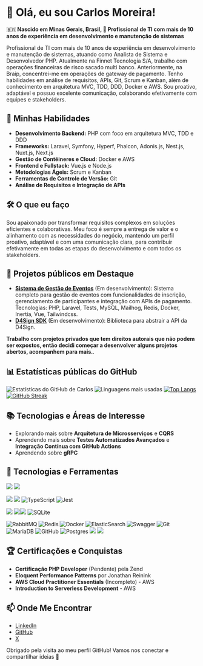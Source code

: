 # 👋 Olá, eu sou Carlos Moreira!

🇧🇷 **Nascido em Minas Gerais, Brasil, 🎯 Profissional de TI com mais de 10 anos de experiência em desenvolvimento e manutenção de sistemas**

Profissional de TI com mais de 10 anos de experiência em desenvolvimento e manutenção de sistemas, atuando como Analista de Sistema e Desenvolvedor PHP. Atualmente na Finnet Tecnologia S/A, trabalho com operações financeiras de risco sacado multi banco. Anteriormente, na Braip, concentrei-me em operações de gateway de pagamento. Tenho habilidades em análise de requisitos, APIs, Git, Scrum e Kanban, além de conhecimento em arquitetura MVC, TDD, DDD, Docker e AWS. Sou proativo, adaptável e possuo excelente comunicação, colaborando efetivamente com equipes e stakeholders.

## 🚀 Minhas Habilidades
- **Desenvolvimento Backend:** PHP com foco em arquitetura MVC, TDD e DDD
- **Frameworks:** Laravel, Symfony, Hyperf, Phalcon, Adonis.js, Nest.js, Nuxt.js, Next.js
- **Gestão de Contêineres e Cloud:** Docker e AWS
- **Frontend e Fullstack:** Vue.js e Node.js
- **Metodologias Ágeis:** Scrum e Kanban
- **Ferramentas de Controle de Versão:** Git
- **Análise de Requisitos e Integração de APIs**

## 🛠️ O que eu faço
Sou apaixonado por transformar requisitos complexos em soluções eficientes e colaborativas. Meu foco é sempre a entrega de valor e o alinhamento com as necessidades do negócio, mantendo um perfil proativo, adaptável e com uma comunicação clara, para contribuir efetivamente em todas as etapas do desenvolvimento e com todos os stakeholders.

## 🌟 Projetos públicos em Destaque
- **[Sistema de Gestão de Eventos](https://github.com/carloshaam/event-management)** (Em desenvolvimento): Sistema completo para gestão de eventos com funcionalidades de inscrição, gerenciamento de participantes e integração com APIs de pagamento. Tecnologias: PHP, Laravel, Tests, MySQL, Mailhog, Redis, Docker, Inertia, Vue, Tailwindcss.
- **[D4Sign SDK](https://github.com/carloshaam/d4sign-sdk)** (Em desenvolvimento): Biblioteca para abstrair a API da D4Sign.

**Trabalho com projetos privados que tem direitos autorais que não podem ser expostos, então decidi começar a desenvolver alguns projetos abertos, acompanhem para mais.**.

## 📊 Estatísticas públicas do GitHub
![Estatísticas do GitHub de Carlos](https://github-readme-stats.vercel.app/api?username=carloshaam&show_icons=true&hide_rank=true&theme=dark)
![Linguagens mais usadas](https://github-readme-stats.vercel.app/api/top-langs/?username=carloshaam&layout=compact&theme=dark)
[![Top Langs](https://github-readme-stats.vercel.app/api/top-langs/?username=carloshaam&theme=dark)](https://github.com/anuraghazra/github-readme-stats)
[![GitHub Streak](https://streak-stats.demolab.com/?user=carloshaam&theme=dark)](https://git.io/streak-stats)

## 📚 Tecnologias e Áreas de Interesse
- Explorando mais sobre **Arquitetura de Microsserviços** e **CQRS**
- Aprendendo mais sobre **Testes Automatizados Avançados** e **Integração Contínua com GitHub Actions**
- Aprendendo sobre **gRPC**

## 🤹 Tecnologias e Ferramentas

![](https://img.shields.io/badge/PHP-777BB4?style=for-the-badge&logo=php&logoColor=white) ![](https://img.shields.io/badge/Laravel-FF2D20?style=for-the-badge&logo=laravel&logoColor=white) 

![](https://img.shields.io/badge/JavaScript-323330?style=for-the-badge&logo=javascript&logoColor=F7DF1E) ![](https://img.shields.io/badge/Node.js-339933?style=for-the-badge&logo=nodedotjs&logoColor=white) ![TypeScript](https://img.shields.io/badge/typescript-%23007ACC.svg?style=for-the-badge&logo=typescript&logoColor=white) ![Jest](https://img.shields.io/badge/-jest-%23C21325?style=for-the-badge&logo=jest&logoColor=white)

![](https://img.shields.io/badge/MySQL-00000F?style=for-the-badge&logo=mysql&logoColor=white) ![](https://img.shields.io/badge/PostgreSQL-316192?style=for-the-badge&logo=postgresql&logoColor=white)![](https://img.shields.io/badge/Oracle-F80000?style=for-the-badge&logo=oracle&logoColor=black) ![SQLite](https://img.shields.io/badge/sqlite-%2307405e.svg?style=for-the-badge&logo=sqlite&logoColor=white)

![RabbitMQ](https://img.shields.io/badge/Rabbitmq-FF6600?style=for-the-badge&logo=rabbitmq&logoColor=white) ![Redis](https://img.shields.io/badge/redis-%23DD0031.svg?style=for-the-badge&logo=redis&logoColor=white) ![Docker](https://img.shields.io/badge/docker-%230db7ed.svg?style=for-the-badge&logo=docker&logoColor=white) ![ElasticSearch](https://img.shields.io/badge/-ElasticSearch-005571?style=for-the-badge&logo=elasticsearch) ![Swagger](https://img.shields.io/badge/-Swagger-%23Clojure?style=for-the-badge&logo=swagger&logoColor=white) ![Git](https://img.shields.io/badge/git-%23F05033.svg?style=for-the-badge&logo=git&logoColor=white)  ![MariaDB](https://img.shields.io/badge/MariaDB-003545?style=for-the-badge&logo=mariadb&logoColor=white) ![GitHub](https://img.shields.io/badge/github-%23121011.svg?style=for-the-badge&logo=github&logoColor=white) ![Postgres](https://img.shields.io/badge/postgres-%23316192.svg?style=for-the-badge&logo=postgresql&logoColor=white)
![](https://img.shields.io/badge/Postman-FF6C37?style=for-the-badge&logo=Postman&logoColor=white) ![](https://img.shields.io/badge/Insomnia-5849be?style=for-the-badge&logo=Insomnia&logoColor=white)


## 🏆 Certificações e Conquistas
- **Certificação PHP Developer** (Pendente) pela Zend
- **Eloquent Performance Patterns** por Jonathan Reinink
- **AWS Cloud Practitioner Essentials** (Incompleto) - AWS
- **Introduction to Serverless Development** - AWS

## 📫 Onde Me Encontrar
- [LinkedIn](https://www.linkedin.com/in/carloshaam/)
- [GitHub](https://github.com/carloshaam)
- [X](https://x.com/carloshaam)

Obrigado pela visita ao meu perfil GitHub! Vamos nos conectar e compartilhar ideias 🚀

<!--### What I'm working on 👨‍💻-->

<!--🧛‍♂️ Currently building a dark theme - [Dracula PRO](https://draculatheme.com/pro) <br>-->
<!--📚 Currently launching a book - [14 Habits of Highly Productive Developers](https://14habits.com)-->

